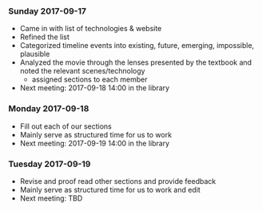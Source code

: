 ### Sunday 2017-09-17

 * Came in with list of technologies & website
 * Refined the list
 * Categorized timeline events into existing, future, emerging, impossible, plausible
 * Analyzed the movie through the lenses presented by the textbook and noted the relevant scenes/technology
     * assigned sections to each member
 * Next meeting: 2017-09-18 14:00 in the library

 ### Monday 2017-09-18
 
 * Fill out each of our sections
 * Mainly serve as structured time for us to work
 * Next meeting: 2017-09-19 14:00 in the library
 
  ### Tuesday 2017-09-19
  
 * Revise and proof read other sections and provide feedback
 * Mainly serve as structured time for us to work and edit
 * Next meeting: TBD
 